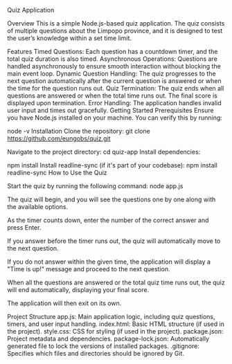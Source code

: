 Quiz Application

Overview
This is a simple Node.js-based quiz application. The quiz consists of multiple questions about the Limpopo province, and it is designed to test the user’s knowledge within a set time limit.

Features
Timed Questions: Each question has a countdown timer, and the total quiz duration is also timed.
Asynchronous Operations: Questions are handled asynchronously to ensure smooth interaction without blocking the main event loop.
Dynamic Question Handling: The quiz progresses to the next question automatically after the current question is answered or when the time for the question runs out.
Quiz Termination: The quiz ends when all questions are answered or when the total time runs out. The final score is displayed upon termination.
Error Handling: The application handles invalid user input and times out gracefully.
Getting Started
Prerequisites
Ensure you have Node.js installed on your machine. You can verify this by running:


node -v
Installation
Clone the repository:
git clone https://github.com/eungobs/quiz.git

Navigate to the project directory:
cd quiz-app
Install dependencies:


npm install
Install readline-sync (if it's part of your codebase):
npm install readline-sync
How to Use the Quiz

Start the quiz by running the following command:
node app.js

The quiz will begin, and you will see the questions one by one along with the available options.

As the timer counts down, enter the number of the correct answer and press Enter.

If you answer before the timer runs out, the quiz will automatically move to the next question.

If you do not answer within the given time, the application will display a "Time is up!" message and proceed to the next question.

When all the questions are answered or the total quiz time runs out, the quiz will end automatically, displaying your final score.

The application will then exit on its own.

Project Structure
app.js: Main application logic, including quiz questions, timers, and user input handling.
index.html: Basic HTML structure (if used in the project).
style.css: CSS for styling (if used in the project).
package.json: Project metadata and dependencies.
package-lock.json: Automatically generated file to lock the versions of installed packages.
.gitignore: Specifies which files and directories should be ignored by Git.